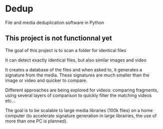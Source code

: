 # Dedup
File and media deduplication software in Python

## This project is not functionnal yet

The goal of this project is to scan a folder for identical files

It can detect exactly identical files, but also similar images and video

It creates a database of the files and when asked to, it generates a signature from the media.
These signatures are much smaller than the image or video and quicker to compare.

Different approaches are being explored for videos: comparing fragments, using several layers of comparison to quickly filter the matching videos etc...

The goal is to be scalable to large media libraries (100k files) on a home computer
(to accelerate signature generation in large librairies, the use of more than one PC is planned).

